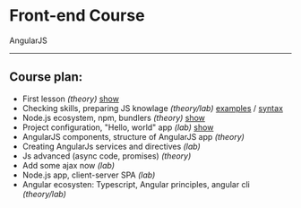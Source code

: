 # Front-end Course
AngularJS

---

## Course plan:

 * First lesson _(theory)_ [show](./lessons/First_Lesson)
 * Checking skills, preparing JS knowlage _(theory/lab)_ [examples](./lessons/Code_examples) / [syntax](./lessons/Basic_js_syntax)
 * Node.js ecosystem, npm, bundlers _(theory)_ [show](./lessons/Lesson_3)
 * Project configuration, "Hello, world" app _(lab)_ [show](./lessons_4)
 * AngularJS components, structure of AngularJS app _(theory)_
 * Creating AngularJs services and directives _(lab)_
 * Js advanced (async code, promises) _(theory)_
 * Add some ajax now _(lab)_
 * Node.js app, client-server SPA _(lab)_
 * Angular ecosysten: Typescript, Angular principles, angular cli _(theory/lab)_
